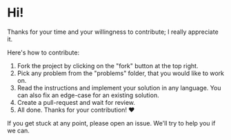 # Hi!

Thanks for your time and your willingness to contribute; I really appreciate it.  

Here's how to contribute:

1. Fork the project by clicking on the "fork" button at the top right.
2. Pick any problem from the "problems" folder, that you would like to work on.
3. Read the instructions and implement your solution in any language. You can also fix an edge-case for an existing solution.
4. Create a pull-request and wait for review.
5. All done. Thanks for your contribution! :heart:

If you get stuck at any point, please open an issue. We'll try to help you if we can.
